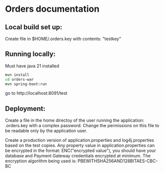 # Orders documentation

## Local build set up:
Create file in $HOME/.orders.key with contents: "testkey"

## Running locally:

Must have java 21 installed
```bash
mvn install
cd orders-war
mvn spring-boot:run
```

go to http://localhost:8091/test



## Deployment:
Create a file in the home directoy of the user running the application: .orders.key with a complex password.
Change the permissions on this file to be readable only by the application user.

Create a production version of application.properties and log4j.properties based on the test copies.
Any property value in application.properties can be encrypted in the format: ENC("encrypted value"), you should have your database and Payment Gateway credentials encrypted at minimum.
The encryption algorithm being used is: PBEWITHSHA256AND128BITAES-CBC-BC



